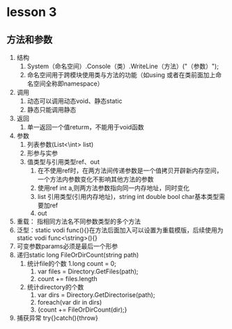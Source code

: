 # lesson 3
## 方法和参数
1. 结构
	1. System（命名空间）.Console（类）.WriteLine（方法）("（参数）");
	2. 命名空间用于跨模块使用类与方法的功能（如using 或者在类前面加上命名空间全称即namespace）
2. 调用
	1. 动态可以调用动态void、静态static
	2. 静态只能调用静态
3. 返回
	1. 单一返回一个值returm，不能用于void函数
4. 参数
	1. 列表参数(List<\int> list)
	2. 形参与实参
	3. 值类型与引用类型ref、out
		1. 	在不使用ref时，在两方法间传递参数是一个值拷贝开辟新内存空间，一个方法内参数变化不影响其他方法的参数
		2. 	使用ref int a,则两方法参数指向同一内存地址，同时变化
		3. list 引用类型(引用内存地址)，string int double bool char基本类型需要加ref
		4. out
5. 重载： 指相同方法名不同参数类型的多个方法
6. 泛型：static vodi func<T>(){}在方法后面加入<T>可以设置为重载模版，后续使用为static vodi func<\string>(){}
7. 可变参数params必须是最后一个形参
8. 递归static long FileOrDirCount(string path)
	1. 统计file的个数
		1.long count = 0;
		1. var files = Directory.GetFiles(path);
		2. count += files.length
	2. 统计directory的个数
		1. var dirs = Directory.GetDirectorise(path);
		2. foreach(var dir in dirs)
		3. {count += FileOrDirCount(dir);}
9. 捕获异常 try{}catch(){throw}